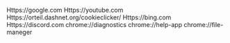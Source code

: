 Https://google.com
Https://youtube.com
Https://orteil.dashnet.org/cookieclicker/
Https://bing.com
Https://discord.com
chrome://diagnostics
chrome://help-app
chrome://file-maneger
